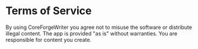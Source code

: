 # Terms of Service

By using CoreForgeWriter you agree not to misuse the software or distribute illegal content. The app is provided "as is" without warranties. You are responsible for content you create.
